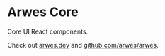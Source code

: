 # Arwes Core

Core UI React components.

Check out [arwes.dev](https://arwes.dev) and [github.com/arwes/arwes](https://github.com/arwes/arwes).
